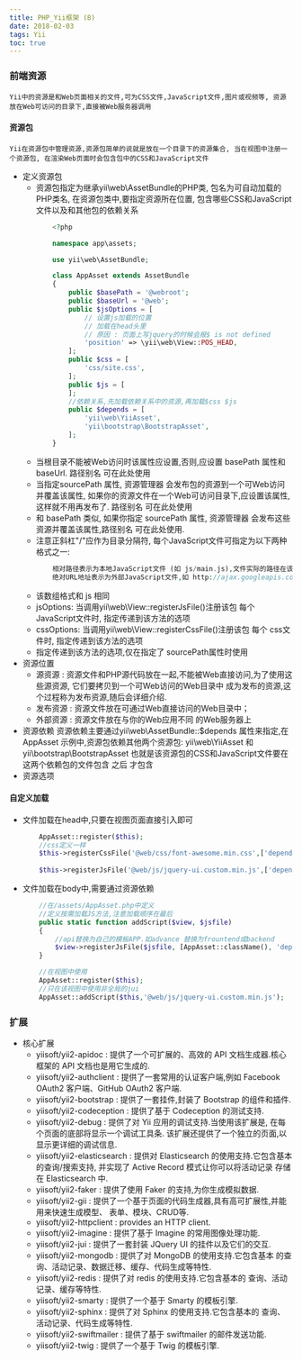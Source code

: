 ```yaml
---
title: PHP_Yii框架 (8)
date: 2018-02-03
tags: Yii
toc: true
---
```


### 前端资源
    Yii中的资源是和Web页面相关的文件,可为CSS文件,JavaScript文件,图片或视频等, 资源放在Web可访问的目录下,直接被Web服务器调用

<!-- more -->

#### 资源包
    Yii在资源包中管理资源,资源包简单的说就是放在一个目录下的资源集合, 当在视图中注册一个资源包, 在渲染Web页面时会包含包中的CSS和JavaScript文件
- 定义资源包
    * 资源包指定为继承yii\web\AssetBundle的PHP类, 包名为可自动加载的PHP类名, 在资源包类中,要指定资源所在位置, 包含哪些CSS和JavaScript文件以及和其他包的依赖关系
        ```php
            <?php

            namespace app\assets;

            use yii\web\AssetBundle;

            class AppAsset extends AssetBundle
            {
                public $basePath = '@webroot';
                public $baseUrl = '@web';
                public $jsOptions = [
                    // 设置js加载的位置 
                    // 加载在head头里 
                    // 原因 : 页面上写jquery的时候会报$ is not defined
                    'position' => \yii\web\View::POS_HEAD,
                ];
                public $css = [
                    'css/site.css',
                ];
                public $js = [
                ];
                //依赖关系,先加载依赖关系中的资源,再加载$css $js
                public $depends = [
                    'yii\web\YiiAsset',
                    'yii\bootstrap\BootstrapAsset',
                ];
            }
        ```
    * 当根目录不能被Web访问时该属性应设置,否则,应设置 basePath 属性和baseUrl. 路径别名 可在此处使用
    * 当指定sourcePath 属性, 资源管理器 会发布包的资源到一个可Web访问并覆盖该属性, 如果你的资源文件在一个Web可访问目录下,应设置该属性,这样就不用再发布了. 路径别名 可在此处使用
    * 和 basePath 类似, 如果你指定 sourcePath 属性, 资源管理器 会发布这些资源并覆盖该属性,路径别名 可在此处使用.
    * 注意正斜杠"/"应作为目录分隔符, 每个JavaScript文件可指定为以下两种格式之一: 
        ```php
            相对路径表示为本地JavaScript文件 (如 js/main.js),文件实际的路径在该相对路径前加上yii\web\AssetManager::$basePath,文件实际的URL 在该路径前加上yii\web\AssetManager::$baseUrl.
            绝对URL地址表示为外部JavaScript文件,如 http://ajax.googleapis.com/ajax/libs/jquery/2.1.1/jquery.min.js 或 //ajax.googleapis.com/ajax/libs/jquery/2.1.1/jquery.min.js.
        ```
    * 该数组格式和 js 相同
    * jsOptions: 当调用yii\web\View::registerJsFile()注册该包 每个 JavaScript文件时, 指定传递到该方法的选项
    * cssOptions: 当调用yii\web\View::registerCssFile()注册该包 每个 css文件时, 指定传递到该方法的选项
    * 指定传递到该方法的选项,仅在指定了 sourcePath属性时使用
- 资源位置
    * 源资源 : 资源文件和PHP源代码放在一起,不能被Web直接访问,为了使用这些源资源, 它们要拷贝到一个可Web访问的Web目录中 成为发布的资源,这个过程称为发布资源,随后会详细介绍.
    * 发布资源 : 资源文件放在可通过Web直接访问的Web目录中；
    * 外部资源 : 资源文件放在与你的Web应用不同 的Web服务器上
- 资源依赖
    资源依赖主要通过yii\web\AssetBundle::$depends 属性来指定,在AppAsset 示例中,资源包依赖其他两个资源包:  yii\web\YiiAsset 和 yii\bootstrap\BootstrapAsset 也就是该资源包的CSS和JavaScript文件要在这两个依赖包的文件包含 之后 才包含
- 资源选项

#### 自定义加载
- 文件加载在head中,只要在视图页面直接引入即可
    ```php
        AppAsset::register($this);  
        //css定义一样  
        $this->registerCssFile('@web/css/font-awesome.min.css',['depends'=>['api\assets\AppAsset']]);  
        
        $this->registerJsFile('@web/js/jquery-ui.custom.min.js',['depends'=>['api\assets\AppAsset']]);  
    ```
- 文件加载在body中,需要通过资源依赖
    ```php
        //在/assets/AppAsset.php中定义
        //定义按需加载JS方法,注意加载顺序在最后  
        public static function addScript($view, $jsfile) 
        {  
            //api替换为自己的模板APP.如advance 替换为frountend或backend
            $view->registerJsFile($jsfile, [AppAsset::className(), 'depends' => 'api\assets\AppAsset']);  
        }  

        //在视图中使用
        AppAsset::register($this);  
        //只在该视图中使用非全局的jui   
        AppAsset::addScript($this,'@web/js/jquery-ui.custom.min.js');  
    ```

### 扩展
- 核心扩展
    * yiisoft/yii2-apidoc : 提供了一个可扩展的、高效的 API 文档生成器.核心框架的 API 文档也是用它生成的.
    * yiisoft/yii2-authclient : 提供了一套常用的认证客户端,例如 Facebook OAuth2 客户端、GitHub OAuth2 客户端.
    * yiisoft/yii2-bootstrap : 提供了一套挂件,封装了 Bootstrap 的组件和插件.
    * yiisoft/yii2-codeception : 提供了基于 Codeception 的测试支持.
    * yiisoft/yii2-debug : 提供了对 Yii 应用的调试支持.当使用该扩展是, 在每个页面的底部将显示一个调试工具条. 该扩展还提供了一个独立的页面,以显示更详细的调试信息.
    * yiisoft/yii2-elasticsearch : 提供对 Elasticsearch 的使用支持.它包含基本的查询/搜索支持, 并实现了 Active Record 模式让你可以将活动记录 存储在 Elasticsearch 中.
    * yiisoft/yii2-faker : 提供了使用 Faker 的支持,为你生成模拟数据.
    * yiisoft/yii2-gii : 提供了一个基于页面的代码生成器,具有高可扩展性,并能用来快速生成模型、 表单、模块、CRUD等.
    * yiisoft/yii2-httpclient : provides an HTTP client.
    * yiisoft/yii2-imagine : 提供了基于 Imagine 的常用图像处理功能.
    * yiisoft/yii2-jui : 提供了一套封装 JQuery UI 的挂件以及它们的交互.
    * yiisoft/yii2-mongodb : 提供了对 MongoDB 的使用支持.它包含基本 的查询、活动记录、数据迁移、缓存、代码生成等特性.
    * yiisoft/yii2-redis : 提供了对 redis 的使用支持.它包含基本的 查询、活动记录、缓存等特性.
    * yiisoft/yii2-smarty : 提供了一个基于 Smarty 的模板引擎.
    * yiisoft/yii2-sphinx : 提供了对 Sphinx 的使用支持.它包含基本的 查询、活动记录、代码生成等特性.
    * yiisoft/yii2-swiftmailer : 提供了基于 swiftmailer 的邮件发送功能.
    * yiisoft/yii2-twig : 提供了一个基于 Twig 的模板引擎.